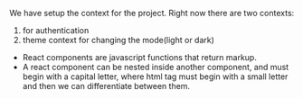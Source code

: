We have setup the context for the project. Right now there are two contexts: 
1. for authentication
2. theme context for changing the mode(light or dark)

- React components are javascript functions that return markup.
- A react component can be nested inside another component, and must begin with a capital letter, where html tag must begin with a small letter and then we can differentiate between them.